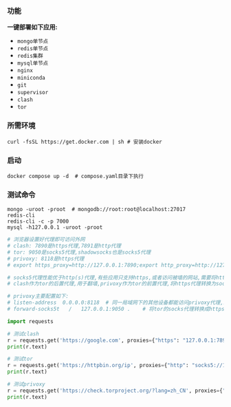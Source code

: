 ### 功能

**一键部署如下应用:**

* `mongo单节点`
* `redis单节点`
* `redis集群`
* `mysql单节点`
* `nginx`
* `miniconda`
* `git`
* `supervisor`
* `clash`
* `tor`

### 所需环境

```shell
curl -fsSL https://get.docker.com | sh # 安装docker
```

### 启动

```shell
docker compose up -d  # compose.yaml目录下执行
```

### 测试命令

```shell
mongo -uroot -proot  # mongodb://root:root@localhost:27017 
redis-cli
redis-cli -c -p 7000
mysql -h127.0.0.1 -uroot -proot
```
```python
# 浏览器设置好代理即可访问外网
# clash: 7890是https代理,7891是http代理
# tor: 9050是socks5代理,shadowsocks也是socks5代理
# privoxy: 8118是https代理
# export https_proxy=http://127.0.0.1:7890;export http_proxy=http://127.0.0.1:7891;  # 终端使用代理(或添加到~/.bashrc)

# socks5代理性能优于http(s)代理,有些应用只支持https,或者访问被墙的网站,需要将https代理转换成socks5代理给tor使用
# clash作为tor的后置代理,用于翻墙,privoxy作为tor的前置代理,将https代理转换为socks5代理

# privoxy主要配置如下:
# listen-address  0.0.0.0:8118  # 同一局域网下的其他设备都能访问privoxy代理,127.0.0.1意思是只有本地应用才能使用该代理
# forward-socks5t   /   127.0.0.1:9050 .    # 将tor的socks代理转换成https代理

import requests

# 测试clash
r = requests.get('https://google.com', proxies={"https": "127.0.0.1:7890"})
print(r.text)

# 测试tor
r = requests.get('https://httpbin.org/ip', proxies={"http": "socks5://127.0.0.1:9050"})
print(r.text)

# 测试privoxy
r = requests.get('https://check.torproject.org/?lang=zh_CN', proxies={"https": "127.0.0.1:8118"})
print(r.text)
```
